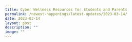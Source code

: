 ```yaml
---
title: Cyber Wellness Resources for Students and Parents
permalink: /newest-happenings/latest-updates/2023-03-14/
date: 2023-03-14
layout: post
description: ""
image: ""
---
```


